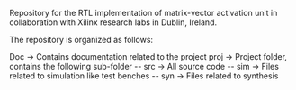 Repository for the RTL implementation of matrix-vector activation unit in collaboration with Xilinx research labs in Dublin, Ireland.

The repository is organized as follows:

Doc -> Contains documentation related to the project
proj -> Project folder, contains the following sub-folder
     -- src -> All source code 
     -- sim -> Files related to simulation like test benches
     -- syn -> Files related to synthesis
